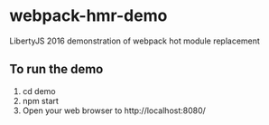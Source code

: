 # webpack-hmr-demo
LibertyJS 2016 demonstration of webpack hot module replacement

To run the demo
---------------
1. cd demo
2. npm start
3. Open your web browser to http://localhost:8080/